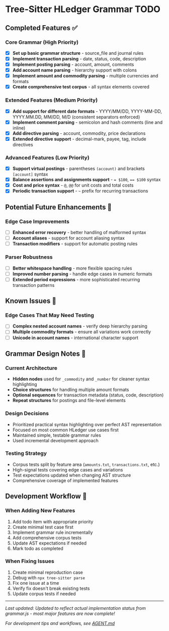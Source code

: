 # Tree-Sitter HLedger Grammar TODO

## Completed Features ✅

### Core Grammar (High Priority)
- [x] **Set up basic grammar structure** - source_file and journal rules
- [x] **Implement transaction parsing** - date, status, code, description  
- [x] **Implement posting parsing** - account, amount, comments
- [x] **Add account name parsing** - hierarchy support with colons
- [x] **Implement amount and commodity parsing** - multiple currencies and formats
- [x] **Create comprehensive test corpus** - all syntax elements covered

### Extended Features (Medium Priority)  
- [x] **Add support for different date formats** - YYYY/MM/DD, YYYY-MM-DD, YYYY.MM.DD, MM/DD, M/D (consistent separators enforced)
- [x] **Implement comment parsing** - semicolon and hash comments (line and inline)
- [x] **Add directive parsing** - account, commodity, price declarations
- [x] **Extended directive support** - decimal-mark, payee, tag, include directives

### Advanced Features (Low Priority)
- [x] **Support virtual postings** - parentheses `(account)` and brackets `[account]` syntax
- [x] **Balance assertions and assignments support** - `= $100`, `== $100` syntax
- [x] **Cost and price syntax** - `@`, `@@` for unit costs and total costs  
- [x] **Periodic transaction support** - `~` prefix for recurring transactions

## Potential Future Enhancements 🔄

### Edge Case Improvements
- [ ] **Enhanced error recovery** - better handling of malformed syntax
- [ ] **Account aliases** - support for account aliasing syntax
- [ ] **Transaction modifiers** - support for automatic posting rules

### Parser Robustness
- [ ] **Better whitespace handling** - more flexible spacing rules
- [ ] **Improved number parsing** - handle edge cases in numeric formats
- [ ] **Extended period expressions** - more sophisticated recurring transaction patterns

## Known Issues 🐛

### Edge Cases That May Need Testing
- [ ] **Complex nested account names** - verify deep hierarchy parsing
- [ ] **Multiple commodity formats** - ensure all variations work correctly
- [ ] **Unicode in account names** - international character support

## Grammar Design Notes 📝

### Current Architecture
- **Hidden nodes** used for `_commodity` and `_number` for cleaner syntax highlighting
- **Choice structures** for handling multiple amount formats
- **Optional sequences** for transaction metadata (status, code, description)
- **Repeat structures** for postings and file-level elements

### Design Decisions
- Prioritized practical syntax highlighting over perfect AST representation
- Focused on most common HLedger use cases first
- Maintained simple, testable grammar rules
- Used incremental development approach

### Testing Strategy
- Corpus tests split by feature area (`amounts.txt`, `transactions.txt`, etc.)
- High-signal tests covering edge cases and variations
- Test expectations updated when changing AST structure
- Comprehensive coverage of implemented features

## Development Workflow 🔧

### When Adding New Features
1. Add todo item with appropriate priority
2. Create minimal test case first
3. Implement grammar rule incrementally  
4. Add comprehensive corpus tests
5. Update AST expectations if needed
6. Mark todo as completed

### When Fixing Issues
1. Create minimal reproduction case
2. Debug with `npx tree-sitter parse`
3. Fix one issue at a time
4. Verify fix doesn't break existing tests
5. Update corpus tests if needed

---

*Last updated: Updated to reflect actual implementation status from grammar.js - most major features are now complete!*

*For development tips and workflows, see [AGENT.md](./AGENT.md)*